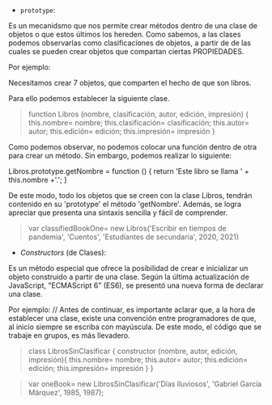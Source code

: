 * `prototype`:

Es un mecanidsmo que nos permite crear métodos dentro de una clase de objetos o que estos últimos los hereden. Como sabemos, a las clases podemos observarlas como clasificaciones de objetos, a partir de de las cuales se pueden crear objetos que compartan ciertas PROPIEDADES. 

Por ejemplo: 

Necesitamos crear 7 objetos, que comparten el hecho de que son libros. 

Para ello podemos establecer la siguiente clase.

> function Libros (nombre, clasificación, autor, edición, impresión) {
    this.nombre= nombre;
    this.clasificación= clasificación;
    this.autor= autor;
    this.edición= edición;
    this.impresión= impresión
}

Como podemos observar, no podemos colocar una función dentro de otra para crear un método. Sin embargo, podemos realizar lo siguiente: 

Libros.prototype.getNombre = function () {
    return 'Este libro se llama ' + this.nombre +'.';
}

De este modo, todo los objetos que se creen con la clase Libros, tendrán contenido en su 'prototype' el método 'getNombre'. Además, se logra apreciar que presenta una sintaxis sencilla y fácil de comprender.

> var classifiedBookOne= new Libros('Escribir en tiempos de pandemia', 'Cuentos', 'Estudiantes de secundaria', 2020, 2021)

* _Constructors_ (de Clases):

Es un método especial que ofrece la posibilidad de crear e inicializar un objeto construido a partir de una clase. Según la última actualización de JavaScript, "ECMAScript 6" (ES6), se presentó una nueva forma de declarar una clase. 

Por ejemplo:
// Antes de continuar, es importante aclarar que, a la hora de establecer una clase, existe una convención entre programadores de que, al inicio siempre se escriba con mayúscula. De este modo, el código que se trabaje en grupos, es más llevadero. 

> class LibrosSinClasificar {
    constructor (nombre, autor, edición, impresión){
        this.nombre= nombre;
        this.autor= autor;
        this.edición= edición;
        this.impresión= impresión 
    }
}

> var oneBook= new LibrosSinClasificar('Días lluviosos', 'Gabriel García Márquez', 1985, 1987);